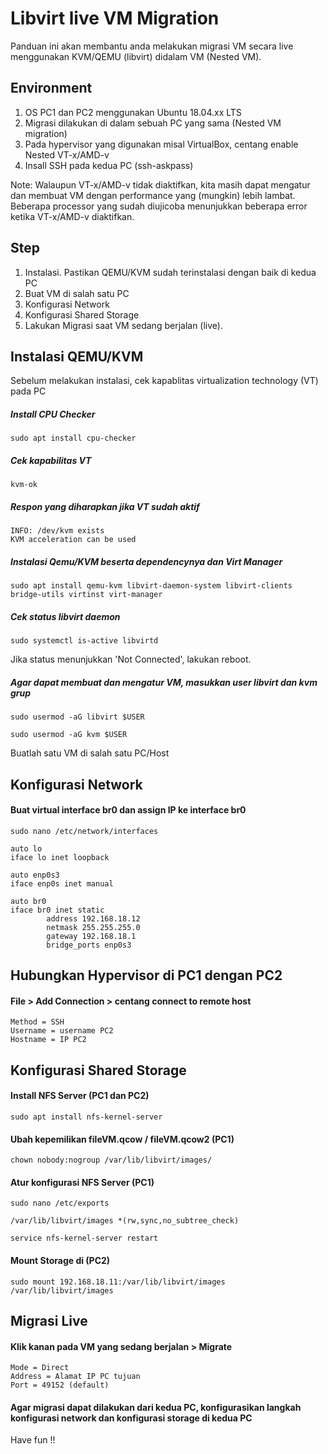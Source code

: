 # Libvirt live VM Migration
Panduan ini akan membantu anda melakukan migrasi VM secara live menggunakan KVM/QEMU (libvirt) didalam VM (Nested VM).

## Environment
1. OS PC1 dan PC2 menggunakan Ubuntu 18.04.xx LTS
2. Migrasi dilakukan di dalam sebuah PC yang sama (Nested VM migration)
3. Pada hypervisor yang digunakan misal VirtualBox, centang enable Nested VT-x/AMD-v
4. Insall SSH pada kedua PC (ssh-askpass)

Note: Walaupun VT-x/AMD-v tidak diaktifkan, kita masih dapat mengatur dan membuat VM dengan performance yang (mungkin) lebih lambat. Beberapa processor yang sudah diujicoba menunjukkan beberapa error ketika VT-x/AMD-v diaktifkan. 


## Step
1. Instalasi. Pastikan QEMU/KVM sudah terinstalasi dengan baik di kedua PC
2. Buat VM di salah satu PC
3. Konfigurasi Network
4. Konfigurasi Shared Storage
5. Lakukan Migrasi saat VM sedang berjalan (live).


## Instalasi QEMU/KVM
Sebelum melakukan instalasi, cek kapablitas virtualization technology (VT) pada PC
##### Install CPU Checker
```
sudo apt install cpu-checker
```

##### Cek kapabilitas VT
```
kvm-ok
```

##### Respon yang diharapkan jika VT sudah aktif

```
INFO: /dev/kvm exists
KVM acceleration can be used
```

##### Instalasi Qemu/KVM beserta dependencynya dan Virt Manager
```
sudo apt install qemu-kvm libvirt-daemon-system libvirt-clients bridge-utils virtinst virt-manager
```

##### Cek status libvirt daemon
```
sudo systemctl is-active libvirtd
```
Jika status menunjukkan 'Not Connected', lakukan reboot.

##### Agar dapat membuat dan mengatur VM, masukkan user libvirt dan kvm grup
```
sudo usermod -aG libvirt $USER
```
```
sudo usermod -aG kvm $USER
```

Buatlah satu VM di salah satu PC/Host

## Konfigurasi Network
#### Buat virtual interface br0 dan assign IP ke interface br0
```
sudo nano /etc/network/interfaces
```
```
auto lo
iface lo inet loopback

auto enp0s3
iface enp0s inet manual

auto br0
iface br0 inet static
        address 192.168.18.12
        netmask 255.255.255.0
        gateway 192.168.18.1
        bridge_ports enp0s3

```
## Hubungkan Hypervisor di PC1 dengan PC2
#### File > Add Connection > centang connect to remote host
```
Method = SSH
Username = username PC2
Hostname = IP PC2
```

## Konfigurasi Shared Storage
#### Install NFS Server (PC1 dan PC2)
```
sudo apt install nfs-kernel-server
```
#### Ubah kepemilikan fileVM.qcow / fileVM.qcow2 (PC1)
```
chown nobody:nogroup /var/lib/libvirt/images/
```
#### Atur konfigurasi NFS Server (PC1)
```
sudo nano /etc/exports
```
```
/var/lib/libvirt/images *(rw,sync,no_subtree_check)
```
```
service nfs-kernel-server restart
```

#### Mount Storage di (PC2)
```
sudo mount 192.168.18.11:/var/lib/libvirt/images /var/lib/libvirt/images
```



## Migrasi Live
#### Klik kanan pada VM yang sedang berjalan > Migrate
```
Mode = Direct
Address = Alamat IP PC tujuan
Port = 49152 (default)
```
#### Agar migrasi dapat dilakukan dari kedua PC, konfigurasikan langkah konfigurasi network dan konfigurasi storage di kedua PC 

Have fun !!
